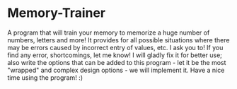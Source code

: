 # Memory-Trainer

A program that will train your memory to memorize a huge number of numbers, letters and more! It provides for all possible situations where there may be errors caused by incorrect entry of values, etc. I ask you to! If you find any error, shortcomings, let me know! I will gladly fix it for better use; also write the options that can be added to this program - let it be the most "wrapped" and complex design options - we will implement it. Have a nice time using the program! :)
